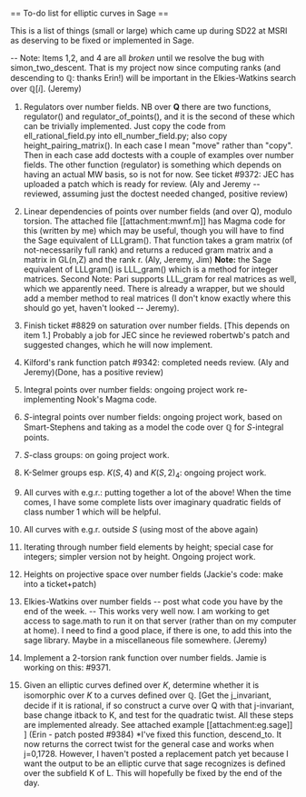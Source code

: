 == To-do list for elliptic curves in Sage ==

This is a list of things (small or large) which came up during SD22 at MSRI as deserving to be fixed or implemented in Sage.

   -- Note: Items 1,2, and 4 are all *broken* until we resolve the bug with simon_two_descent. That is my project now since computing ranks (and descending to $\mathbb{Q}$: thanks Erin!) will be important in the Elkies-Watkins search over $\mathbb{Q}[i]$. (Jeremy)


   1.  Regulators over number fields.   NB over $\mathbf{Q}$ there are two functions, regulator() and regulator_of_points(), and it is the second of these which can be trivially implemented.  Just copy the code from ell_rational_field.py into ell_number_field.py; also copy height_pairing_matrix().  In each case I mean "move" rather than "copy".  Then in each case add doctests with a couple of examples over number fields.  The other function (regulator) is something which depends on having an actual MW basis, so is not for now.  See ticket #9372: JEC has uploaded a patch which is ready for review. (Aly and Jeremy -- reviewed, assuming just the doctest needed changed, positive review)

   2.  Linear dependencies of points over number fields (and over Q), modulo torsion.  The  attached file [[attachment:mwnf.m]] has Magma code for this (written by me) which may be useful, though you will have to find the Sage equivalent of LLLgram().  That  function takes a gram matrix (of not-necessarily full rank) and returns a reduced gram matrix and a matrix in GL(n,Z) and the rank r. (Aly, Jeremy, Jim)  $\mathbf{Note:}$ the Sage equivalent of LLLgram() is LLL_gram() which is a method for integer matrices. Second Note: Pari supports LLL_gram for real matrices as well, which we apparently need. There is already a wrapper, but we should add a member method to real matrices (I don't know exactly where this should go yet, haven't looked -- Jeremy).


   3.  Finish ticket #8829 on saturation over number fields.  [This depends on item 1.]   Probably a job for JEC since he reviewed robertwb's patch and suggested changes, which he will now implement.

   4.  Kilford's rank function patch #9342:  completed needs review. (Aly and Jeremy)(Done, has a positive review)

   5.  Integral points over number fields: ongoing project work re-implementing Nook's Magma code.

   6.  $S$-integral points over number fields: ongoing project work, based on Smart-Stephens and taking as a model the code over $\mathbb{Q}$ for $S$-integral points.

   7.  $S$-class groups: on going project work.

   8.  K-Selmer groups esp.  $K(S,4)$ and $K(S,2)_4$: ongoing project work.

   9.  All curves with e.g.r.: putting together a lot of the above!  When the time comes, I have some complete lists over imaginary quadratic fields of class number 1 which will be helpful.

   10.  All curves with e.g.r. outside $S$ (using most of the above again)

   11.  Iterating through number field elements by height;   special case for integers;   simpler version not by height.  Ongoing project work.

   12.  Heights on projective space over number fields (Jackie's code: make into a ticket+patch)

   13.  Elkies-Watkins over number fields -- post what code you have by the end of the week.
        -- This works very well now. I am working to get access to sage.math to run it on that server (rather than on my computer at home). I need to find a good place, if there is one, to add this into the sage library. Maybe in a miscellaneous file somewhere. (Jeremy)

   14.  Implement a $2$-torsion rank function over number fields.  Jamie is working on this: #9371.

   15.  Given an elliptic curves defined over $K$, determine whether it is isomorphic over $K$ to a curves defined over $\mathbb{Q}$.  [Get the j_invariant, decide if it is rational, if so construct a curve over Q with that j-invariant, base change itback to K, and test for the quadratic twist.  All these steps are implemented already.  See attached example [[attachment:eg.sage]] ]  (Erin - patch posted #9384)
          *I've fixed this function, descend_to. It now returns the correct twist for the general case and works when j=0,1728.
     However, I haven't posted a replacement patch yet because I want the output to be an elliptic curve that sage recognizes is defined over the subfield K of L.
     This will hopefully be fixed by the end of the day.
